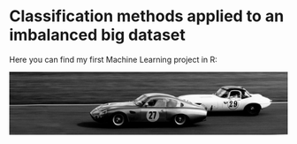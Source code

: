 # Classification methods applied to an imbalanced big dataset

Here you can find my first Machine Learning project in R:

![alt text](https://github.com/lajobu/Machine_learning_R_cars/blob/master/cars.jpeg)
